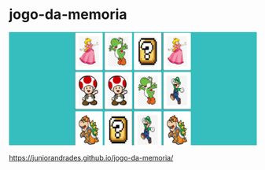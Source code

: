 # jogo-da-memoria
 
 <img src="img/dio-m-game.png">

https://juniorandrades.github.io/jogo-da-memoria/
